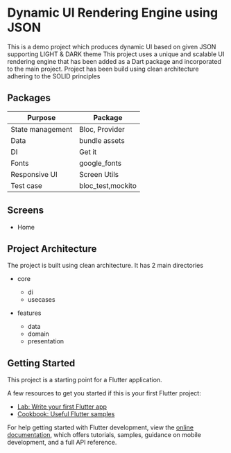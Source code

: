 # Dynamic UI Rendering Engine using JSON

This is a demo project which produces dynamic UI based on given JSON supporting LIGHT & DARK theme
This project uses a unique and scalable UI rendering engine that has been added as a Dart package and incorporated to the main project.
Project has been build using clean architecture adhering to the SOLID principles

## Packages

| Purpose          | Package            |
|------------------|--------------------|
| State management | Bloc, Provider     |
| Data             | bundle assets      |
| DI               | Get it             |
| Fonts            | google_fonts       |
| Responsive UI    | Screen Utils       |
| Test case        | bloc_test,mockito  |

## Screens

- Home

## Project Architecture

The project is built using clean architecture. It has 2 main directories

- core
    - di
    - usecases

- features
    - data
    - domain
    - presentation

## Getting Started

This project is a starting point for a Flutter application.

A few resources to get you started if this is your first Flutter project:

- [Lab: Write your first Flutter app](https://docs.flutter.dev/get-started/codelab)
- [Cookbook: Useful Flutter samples](https://docs.flutter.dev/cookbook)

For help getting started with Flutter development, view the
[online documentation](https://docs.flutter.dev/), which offers tutorials,
samples, guidance on mobile development, and a full API reference.
